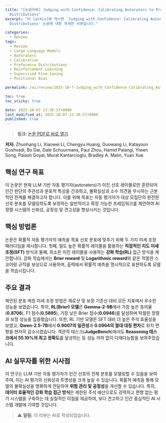 ```yaml
---
title: "[논문리뷰] Judging with Confidence: Calibrating Autoraters to Preference
  Distributions"
excerpt: "이 [arXiv]에 게시한 'Judging with Confidence: Calibrating Autoraters to Preference
  Distributions' 논문에 대한 자세한 리뷰입니다."

categories:
  - Review
tags:
  - Review
  - Large Language Models
  - Autoraters
  - Calibration
  - Preference Distributions
  - Reinforcement Learning
  - Supervised Fine-tuning
  - Positional Bias

permalink: /ai/review/2025-10-7-Judging_with_Confidence_Calibrating_Autoraters_to_Preference_Distributions/

toc: true
toc_sticky: true

date: 2025-10-07 13:36:57+0900
last_modified_at: 2025-10-07 13:36:57+0900
published: true
---
```

> **링크:** [논문 PDF로 바로 열기](https://arxiv.org/abs/2510.00263)

**저자:** Zhuohang Li, Xiaowei Li, Chengyu Huang, Guowang Li, Katayoon Goshvadi, Bo Dai, Dale Schuurmans, Paul Zhou, Hamid Palangi, Yiwen Song, Palash Goyal, Murat Kantarcioglu, Bradley A. Malin, Yuan Xue



## 핵심 연구 목표
이 논문은 현재 LLM 기반 자동 평가자(autoraters)가 이진 선호 레이블로만 훈련되어 인간 판단의 주관성과 분포적 특성을 간과하고, 불확실성과 소수 의견을 무시하는 근본적인 한계를 해결하고자 합니다. 이를 위해 목표는 자동 평가자가 대상 모집단의 완전한 선호 분포를 모델링하도록 보정하는 일반적이고 확장 가능한 프레임워크를 제안하여 AI 정렬 시스템의 신뢰성, 공정성 및 견고성을 향상시키는 것입니다.

## 핵심 방법론
논문은 확률적 자동 평가자의 예측을 목표 선호 분포에 맞추기 위해 두 가지 미세 조정 패러다임을 제시합니다. 첫째, 밀도 높은 확률적 레이블을 활용하는 **직접적인 지도 미세 조정(SFT)** 방식과 둘째, 희소한 이진 레이블을 사용하는 **강화 학습(RL)** 접근 방식을 제안합니다. 강화 학습에서는 **Brier reward** 및 **Logarithmic reward**와 같은 적절한 스코어링 규칙을 보상으로 사용하며, 출력에서 확률적 예측을 명시적으로 표현하도록 모델을 학습시킵니다.

## 주요 결과
제안된 분포 매칭 미세 조정 방법은 제로샷 및 보정 기준선 대비 모든 지표에서 우수한 성능을 보였습니다. 특히, **RL(Brier) 모델**은 **Gemma-2-9B**에서 가장 높은 동의율(**0.8706**), F1 점수(**0.5895**), 가장 낮은 Brier 점수(**0.0946**)를 달성하며 탁월한 정렬과 보정 성능을 입증했습니다. 또한, RL 기반 모델은 SFT 대비 더 높은 주석 효율성을 보였고, **Qwen-2.5-7B**에서 **0.9007의 일관성**과 **0.0964의 절대 대칭 편차**로 위치 편향을 현저히 감소시켰습니다. 객관적 태스크(**JudgeBench**)에서도 **Reasoning 태스크에서 55.10%의 최고 정확도**를 달성하는 등 성능 저하 없이 다재다능함을 보여주었습니다.

## AI 실무자를 위한 시사점
이 연구는 LLM 기반 자동 평가자가 인간 선호의 전체 분포를 모델링할 수 있음을 보여주며, 이는 AI 평가의 신뢰성과 투명성을 크게 높일 수 있습니다. 확률적 예측을 통해 모델의 불확실성을 명확하게 전달하여 **위험 관리 및 공정성**을 개선할 수 있습니다. 특히, **데이터 효율적인 강화 학습 접근 방식**은 제한된 주석 예산으로도 강력하고 편향 없는 평가 시스템을 구축하는 데 실질적인 이점을 제공하여, 보다 견고하고 인간 중심적인 AI 시스템 개발에 기여할 것입니다.

> ⚠️ **알림:** 이 리뷰는 AI로 작성되었습니다.